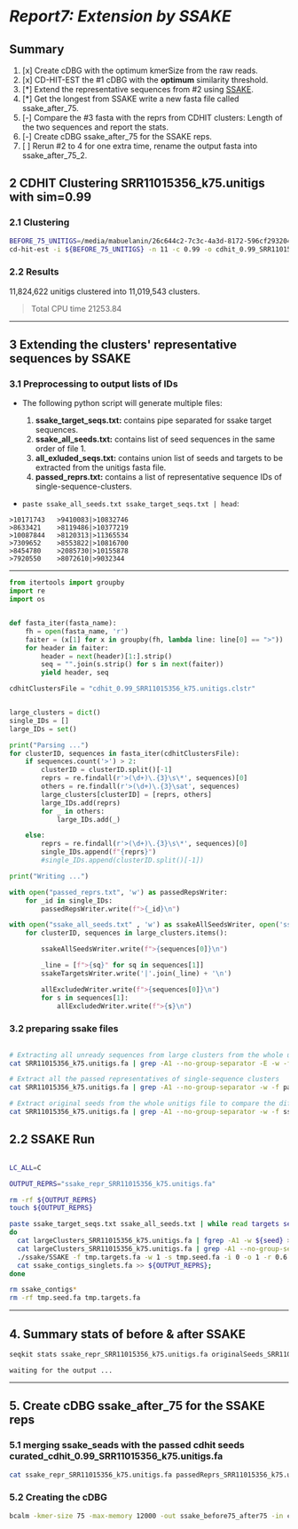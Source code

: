# *Report7: Extension by SSAKE*

## **Summary**

1. [x] Create cDBG with the optimum kmerSize from the raw reads.
2. [x] CD-HIT-EST the #1 cDBG with the **optimum** similarity threshold.
3. [*] Extend the representative sequences from #2 using [SSAKE](https://github.com/bcgsc/SSAKE).
4. [*] Get the longest from SSAKE write a new fasta file called ssake_after_75.
5. [-] Compare the #3 fasta with the reprs from CDHIT clusters: Length of the two sequences and report the stats.
6. [-] Create cDBG ssake_after_75 for the SSAKE reps.
7. [ ] Rerun #2 to 4 for one extra time, rename the output fasta into ssake_after_75_2.

## **2 CDHIT Clustering  SRR11015356_k75.unitigs with sim=0.99**

### **2.1 Clustering**

```bash
BEFORE_75_UNITIGS=/media/mabuelanin/26c644c2-7c3c-4a3d-8172-596cf2932040/home/mabuelanin/symbolic/data/drtamer_data/SRR11015356_k75.unitigs.fa
cd-hit-est -i ${BEFORE_75_UNITIGS} -n 11 -c 0.99 -o cdhit_0.99_SRR11015356_k75.unitigs -d 0 -T 0 -M 12000
```

### **2.2 Results**

11,824,622 unitigs clustered into 11,019,543 clusters.
> Total CPU time 21253.84
---

## **3 Extending the clusters' representative sequences by SSAKE**

### **3.1 Preprocessing to output lists of IDs**

- The following python script will generate multiple files:
    1. **ssake_target_seqs.txt:** contains pipe separated for ssake target sequences.
    2. **ssake_all_seeds.txt:** contains list of seed sequences in the same order of file 1.
    3. **all_exluded_seqs.txt:** contains union list of seeds and targets to be extracted from the unitigs fasta file.
    4. **passed_reprs.txt:** contains a list of representative sequence IDs of single-sequence-clusters.

- `paste ssake_all_seeds.txt ssake_target_seqs.txt | head`:

```tsv
>10171743	>9410083|>10832746
>8633421	>8119486|>10377219
>10087844	>8120313|>11365534
>7309652	>8553822|>10816700
>8454780	>2085730|>10155878
>7920550	>8072610|>9032344
```

---

```python
from itertools import groupby
import re
import os


def fasta_iter(fasta_name):
    fh = open(fasta_name, 'r')
    faiter = (x[1] for x in groupby(fh, lambda line: line[0] == ">"))
    for header in faiter:
        header = next(header)[1:].strip()
        seq = "".join(s.strip() for s in next(faiter))
        yield header, seq

cdhitClustersFile = "cdhit_0.99_SRR11015356_k75.unitigs.clstr"


large_clusters = dict()
single_IDs = []
large_IDs = set()

print("Parsing ...")
for clusterID, sequences in fasta_iter(cdhitClustersFile):
    if sequences.count('>') > 2:
        clusterID = clusterID.split()[-1]
        reprs = re.findall(r'>(\d+)\.{3}\s\*', sequences)[0]
        others = re.findall(r'>(\d+)\.{3}\sat', sequences)
        large_clusters[clusterID] = [reprs, others]
        large_IDs.add(reprs)
        for _ in others:
            large_IDs.add(_)

    else:
        reprs = re.findall(r'>(\d+)\.{3}\s\*', sequences)[0]
        single_IDs.append(f"{reprs}")
        #single_IDs.append(clusterID.split()[-1])

print("Writing ...")

with open("passed_reprs.txt", 'w') as passedRepsWriter:
    for _id in single_IDs:
        passedRepsWriter.write(f">{_id}\n")

with open("ssake_all_seeds.txt" , 'w') as ssakeAllSeedsWriter, open('ssake_target_seqs.txt', 'w') as ssakeTargetsWriter, open("all_exluded_seqs.txt", 'w') as allExcludedWriter:
    for clusterID, sequences in large_clusters.items():

        ssakeAllSeedsWriter.write(f">{sequences[0]}\n")

        _line = [f">{sq}" for sq in sequences[1]]
        ssakeTargetsWriter.write('|'.join(_line) + '\n')

        allExcludedWriter.write(f">{sequences[0]}\n")
        for s in sequences[1]:
            allExcludedWriter.write(f">{s}\n")
```

### **3.2 preparing ssake files**

```bash

# Extracting all unready sequences from large clusters from the whole unitigs file
cat SRR11015356_k75.unitigs.fa | grep -A1 --no-group-separator -E -w -f all_exluded_seqs.txt > largeClusters_SRR11015356_k75.unitigs.fa

# Extract all the passed representatives of single-sequence clusters
cat SRR11015356_k75.unitigs.fa | grep -A1 --no-group-separator -w -f passed_reprs.txt > passedReprs_SRR11015356_k75.unitigs.fa

# Extract original seeds from the whole unitigs file to compare the difference later on.
cat SRR11015356_k75.unitigs.fa | grep -A1 --no-group-separator -w -f ssake_all_seeds.txt > originalSeeds_SRR11015356_k75.unitigs.fa


```

## **2.2 SSAKE Run**

```bash

LC_ALL=C

OUTPUT_REPRS="ssake_repr_SRR11015356_k75.unitigs.fa"

rm -rf ${OUTPUT_REPRS}
touch ${OUTPUT_REPRS}

paste ssake_target_seqs.txt ssake_all_seeds.txt | while read targets seed;
do
  cat largeClusters_SRR11015356_k75.unitigs.fa | fgrep -A1 -w ${seed} > tmp.seed.fa;
  cat largeClusters_SRR11015356_k75.unitigs.fa | grep -A1 --no-group-separator -E -w ${targets} > tmp.targets.fa;
  ./ssake/SSAKE -f tmp.targets.fa -w 1 -s tmp.seed.fa -i 0 -o 1 -r 0.6 -y 1 -h 1 -q 1 -b ssake_contigs -v 0 &> /dev/null;
  cat ssake_contigs_singlets.fa >> ${OUTPUT_REPRS};
done

rm ssake_contigs*
rm -rf tmp.seed.fa tmp.targets.fa

```

---

## **4. Summary stats of before & after SSAKE**

```bash
seqkit stats ssake_repr_SRR11015356_k75.unitigs.fa originalSeeds_SRR11015356_k75.unitigs.fa
```

```tsv
waiting for the output ...
```

---

## **5. Create cDBG ssake_after_75 for the SSAKE reps**

### 5.1 merging ssake_seads with the passed cdhit seeds **curated_cdhit_0.99_SRR11015356_k75.unitigs.fa**

```bash
cat ssake_repr_SRR11015356_k75.unitigs.fa passedReprs_SRR11015356_k75.unitigs.fa > curated_cdhit_0.99_SRR11015356_k75.unitigs.fa
```

### 5.2 Creating the cDBG

```bash
bcalm -kmer-size 75 -max-memory 12000 -out ssake_before75_after75 -in curated_cdhit_0.99_SRR11015356_k75.unitigs.fa &> curated_cdhit_0.99_SRR11015356_k75_k75.log
```
